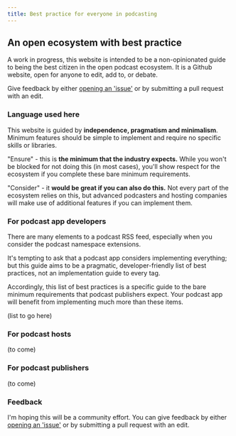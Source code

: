 ```yaml
---
title: Best practice for everyone in podcasting
---
```


## An open ecosystem with best practice

A work in progress, this website is intended to be a non-opinionated guide to being the best citizen in the open podcast ecosystem. It is a Github website, open for anyone to edit, add to, or debate.

Give feedback by either [opening an 'issue'](https://github.com/jamescridland/podinfra.net/issues) or by submitting a pull request with an edit.

### Language used here

This website is guided by **independence, pragmatism and minimalism**. Minimum features should be simple to implement and require no specific skills or libraries.

"Ensure" - this is **the minimum that the industry expects.** While you won't be blocked for not doing this (in most cases), you'll show respect for the ecosystem if you complete these bare minimum requirements.

"Consider" - it **would be great if you can also do this.** Not every part of the ecosystem relies on this, but advanced podcasters and hosting companies will make use of additional features if you can implement them.

### For podcast app developers

There are many elements to a podcast RSS feed, especially when you consider the podcast namespace extensions.

It's tempting to ask that a podcast app considers implementing everything; but this guide aims to be a pragmatic, developer-friendly list of best practices, not an implementation guide to every tag.

Accordingly, this list of best practices is a specific guide to the bare minimum requirements that podcast publishers expect. Your podcast app will benefit from implementing much more than these items.

(list to go here)

### For podcast hosts

(to come)

### For podcast publishers

(to come)

### Feedback

I'm hoping this will be a community effort. You can give feedback by either [opening an 'issue'](https://github.com/jamescridland/podinfra.net/issues) or by submitting a pull request with an edit.
